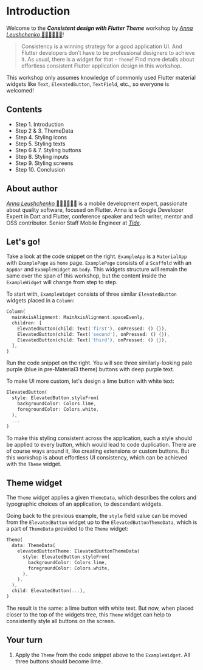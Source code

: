 # Introduction

Welcome to the ***Consistent design with Flutter Theme*** workshop by [*Anna Leushchenko* 👩‍💻💙📱🇺🇦](https://github.com/foxanna)!

>Consistency is a winning strategy for a good application UI. And Flutter developers don’t have to be professional designers to achieve it. As usual, there is a widget for that - `Theme`! Find more details about effortless consistent Flutter application design in this workshop.

This workshop only assumes knowledge of commonly used Flutter material widgets like `Text`, `ElevatedButton`, `TextField`, etc., so everyone is welcomed!

## Contents

* Step 1. Introduction  
* Step 2 & 3. ThemeData  
* Step 4. Styling icons  
* Step 5. Styling texts  
* Step 6 & 7. Styling buttons  
* Step 8. Styling inputs  
* Step 9. Styling screens  
* Step 10. Conclusion  

## About author

[*Anna Leushchenko* 👩‍💻💙📱🇺🇦](https://github.com/foxanna) is a mobile development expert, passionate about quality software, focused on Flutter. Anna is a Google Developer Expert in Dart and Flutter, conference speaker and tech writer, mentor and OSS contributor. Senior Staff Mobile Engineer at [*Tide*](https://www.tide.co/careers/).

## Let's go!

Take a look at the code snippet on the right. `ExampleApp` is a `MaterialApp` with `ExamplePage` as `home` page. `ExamplePage` consists of a `Scaffold` with an `AppBar` and `ExampleWidget` as `body`. This widgets structure will remain the same over the span of this workshop, but the content inside the `ExampleWidget` will change from step to step.

To start with, `ExampleWidget` consists of three similar `ElevatedButton` widgets placed in a `Column`:

```dart
Column(
  mainAxisAlignment: MainAxisAlignment.spaceEvenly,
  children: [
    ElevatedButton(child: Text('first'), onPressed: () {}),
    ElevatedButton(child: Text('second'), onPressed: () {}),
    ElevatedButton(child: Text('third'), onPressed: () {}),
  ],
)
```

Run the code snippet on the right. You will see three similarly-looking pale purple (blue in pre-Material3 theme) buttons with deep purple text. 

To make UI more custom, let's design a lime button with white text:

```dart
ElevatedButton(
  style: ElevatedButton.styleFrom(
    backgroundColor: Colors.lime,
    foregroundColor: Colors.white,
  ),
  ...
)
```

To make this styling consistent across the application, such a style should be applied to every button, which would lead to code duplication. There are of course ways around it, like creating extensions or custom buttons. But this workshop is about effortless UI consistency, which can be achieved with the `Theme` widget.

## Theme widget

The `Theme` widget applies a given `ThemeData`, which describes the colors and typographic choices of an application, to descendant widgets. 

Going back to the previous example, the `style` field value can be moved from the `ElevatedButton` widget up to the `ElevatedButtonThemeData`, which is a part of `ThemeData` provided to the `Theme` widget:

```dart
Theme(
  data: ThemeData(
    elevatedButtonTheme: ElevatedButtonThemeData(
      style: ElevatedButton.styleFrom(
        backgroundColor: Colors.lime,
        foregroundColor: Colors.white,
      ),
    ),
  ),
  child: ElevatedButton(...),
)
```

The result is the same: a lime button with white text. But now, when placed closer to the top of the widgets tree, this `Theme` widget can help to consistently style all buttons on the screen.

## Your turn

1. Apply the `Theme` from the code snippet above to the `ExampleWidget`. All three buttons should become lime<img alt="Google Analytics" src="https://www.google-analytics.com/collect?v=1&cid=1&t=pageview&ec=workshop&ea=open&dp=step01&tid=UA-227136526-1" style="width: 1px; height: 1px"/>.
